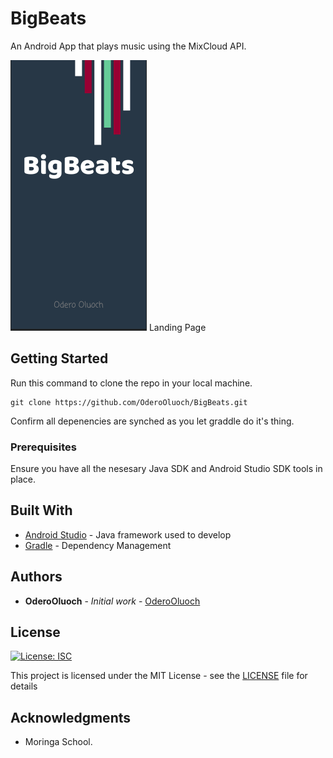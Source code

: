 # BigBeats

An Android App that plays music using the MixCloud API.



![Landing Page](./app/src/main/res/drawable/bigbeatsone.png)
Landing Page



## Getting Started

Run this command to clone the repo in your local machine. 

```
git clone https://github.com/OderoOluoch/BigBeats.git
```
Confirm all depenencies are synched as you let graddle do it's thing. 


### Prerequisites

Ensure you have all the nesesary Java SDK and Android Studio SDK tools in place.


## Built With

* [Android Studio](https://developer.android.com/) - Java framework used to develop
* [Gradle](https://gradle.org/) - Dependency Management



## Authors

* **OderoOluoch** - *Initial work* - [OderoOluoch](https://github.com/OderoOluoch)



## License
[![License: ISC](https://img.shields.io/badge/License-ISC-yellow.svg)](/LICENSE)

This project is licensed under the MIT License - see the [LICENSE](LICENSE) file for details

## Acknowledgments

* Moringa School.